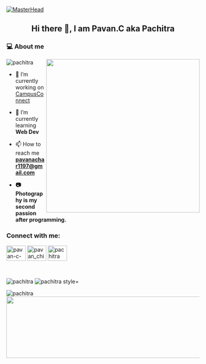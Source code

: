 [![MasterHead](https://indoanalytica.com/static/images/bannerr.gif)](https://rishavchanda.io)

<h2 align="center">Hi there 👋, I am Pavan.C aka Pachitra</h2>
<h3>💻 About me</h3>
<p>
 <img align="right" width=400px src="https://camo.githubusercontent.com/4d9f5ecceb711eec6e2018f38a5677dc657c9738d4a65ba3b928c41c0a45b439/68747470733a2f2f6d69726f2e6d656469756d2e636f6d2f6d61782f313336302f302a37513379765349765f7430696f4a2d5a2e676966" >
</p>
<p align="left"> <img  src="https://komarev.com/ghpvc/?username=pachitra&label=Profile%20views&color=0e75b6&style=flat" alt="pachitra" /> </p>


- 🔭 I’m currently working on [CampusConnect](https://github.com/roystondz/campusConnect)

- 🌱 I’m currently learning **Web Dev**

- 📫 How to reach me **pavanachar1197@gmail.com**

- **📷 Photography is my second passion after programming.**

<h3 align="left">Connect with me:</h3>
<p align="left">
<a href="https://linkedin.com/in/pavan-c-840821203" target="blank"><img align="center" src="https://raw.githubusercontent.com/rahuldkjain/github-profile-readme-generator/master/src/images/icons/Social/linked-in-alt.svg" alt="pavan-c-840821203" height="40" width="50" /></a>
<a href="https://instagram.com/pavan_chitrapura" target="blank"><img align="center" src="https://raw.githubusercontent.com/rahuldkjain/github-profile-readme-generator/master/src/images/icons/Social/instagram.svg" alt="pavan_chitrapura" height="40" width="50" /></a>
<a href="https://www.behance.net/pachitra" target="blank"><img align="center" src="https://raw.githubusercontent.com/rahuldkjain/github-profile-readme-generator/master/src/images/icons/Social/behance.svg" alt="pachitra" height="40" width="50" /></a>
</p>
<br />


  

<p>
  <img src="https://github-readme-stats-alpha-eight-82.vercel.app/api?username=pachitra&show_icons=true&locale=en&rank_icon=github&theme=radical&card_width=300px" alt="pachitra" />
  <img src="https://github-readme-streak-stats.herokuapp.com/?user=pachitra&card_width=350px&theme=radical" alt="pachitra style="position: absolute; top: 0; right: 20px" />
</p>
<p>
 <img src="https://github-readme-stats-alpha-eight-82.vercel.app/api/top-langs?username=pachitra&show_icons=true&locale=en&layout=compact&card_width=250px&theme=radical" alt="pachitra"  />
 
  <img width=525px height=160px src="https://quotes-github-readme.vercel.app/api?type=horizontal&theme=catppuccin_mocha&border=false&quote=Good%20design%20is%20invisible.%20Good%20code%20is%20also%20invisible—until%20it%20breaks.!" />
</p>
<br />

